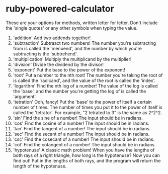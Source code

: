 # ruby-powered-calculator
These are your options for methods, written letter for letter. Don't include the 'single quotes' or any other symbols when typing the value.

1) 'addition'
Add two addends together!
2) 'subtraction'
Subtraact two numbers! The number you're subtracting from is called the 'menuend', and the number by which you're subtracting is the 'subtrehend'.
3) 'multiplication'
Multiply the multiplicand by the multiplier!
4) 'division'
Divide the dividend by the divisor!
5) 'exponent'
Put the base to the power of the exponent!
6) 'root'
Put a number to the nth root! The number you're taking the root of is called the 'radicand', and the value of the root is called the 'index'.
7) 'logarithm'
Find the nth log of a number! The value of the log is called the 'base', and the number you're getting the log of is called the 'argument'.
8) 'tetration'
Ooh, fancy! Put the 'base' to the power of itself a certain number of times. The number of times you put it to the power of itself is called the 'tetrator'. For example, "2 tetrated to 3" is the same as 2^2^2.
9) 'sin'
Find the sine of a number! The input should be in radians.
10) 'cos'
Find the cosine of a number! The input should be in radians.
11) 'tan'
Find the tangent of a number! The input should be in radians.
12) 'sec'
Find the secant of a number! The input should be in radians.
13) 'csc'
Find the cosecant of a number! The input should be in radians.
14) 'cot'
Find the cotangent of a number! The input should be in radians.
15) 'hypotenuse'
A classic math problem! When you have the lengths of both rays of a right triangle, how long is the hypotenuse? Now you can find out! Put in the lengths of both rays, and the program will return the length of the hypotenuse.
